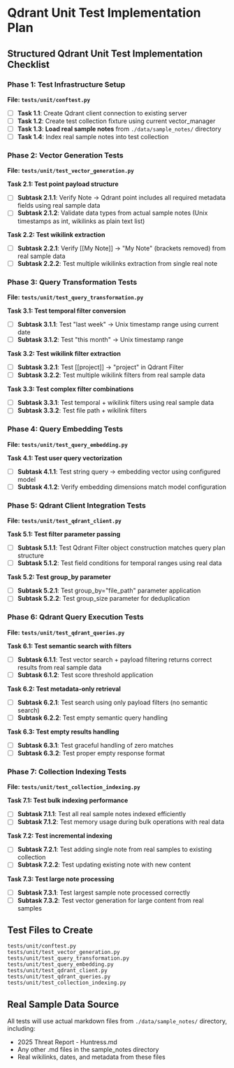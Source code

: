 # Qdrant Unit Test Implementation Plan

## **Structured Qdrant Unit Test Implementation Checklist**

### **Phase 1: Test Infrastructure Setup**
**File: `tests/unit/conftest.py`**
- [ ] **Task 1.1**: Create Qdrant client connection to existing server
- [ ] **Task 1.2**: Create test collection fixture using current vector_manager
- [ ] **Task 1.3**: **Load real sample notes** from `./data/sample_notes/` directory
- [ ] **Task 1.4**: Index real sample notes into test collection

### **Phase 2: Vector Generation Tests**
**File: `tests/unit/test_vector_generation.py`**

**Task 2.1: Test point payload structure**
- [ ] **Subtask 2.1.1**: Verify Note → Qdrant point includes all required metadata fields using real sample data
- [ ] **Subtask 2.1.2**: Validate data types from actual sample notes (Unix timestamps as int, wikilinks as plain text list)

**Task 2.2: Test wikilink extraction**
- [ ] **Subtask 2.2.1**: Verify [[My Note]] → "My Note" (brackets removed) from real sample data
- [ ] **Subtask 2.2.2**: Test multiple wikilinks extraction from single real note

### **Phase 3: Query Transformation Tests**
**File: `tests/unit/test_query_transformation.py`**

**Task 3.1: Test temporal filter conversion**
- [ ] **Subtask 3.1.1**: Test "last week" → Unix timestamp range using current date
- [ ] **Subtask 3.1.2**: Test "this month" → Unix timestamp range

**Task 3.2: Test wikilink filter extraction**
- [ ] **Subtask 3.2.1**: Test [[project]] → "project" in Qdrant Filter
- [ ] **Subtask 3.2.2**: Test multiple wikilink filters from real sample data

**Task 3.3: Test complex filter combinations**
- [ ] **Subtask 3.3.1**: Test temporal + wikilink filters using real sample data
- [ ] **Subtask 3.3.2**: Test file path + wikilink filters

### **Phase 4: Query Embedding Tests**
**File: `tests/unit/test_query_embedding.py`**

**Task 4.1: Test user query vectorization**
- [ ] **Subtask 4.1.1**: Test string query → embedding vector using configured model
- [ ] **Subtask 4.1.2**: Verify embedding dimensions match model configuration

### **Phase 5: Qdrant Client Integration Tests**
**File: `tests/unit/test_qdrant_client.py`**

**Task 5.1: Test filter parameter passing**
- [ ] **Subtask 5.1.1**: Test Qdrant Filter object construction matches query plan structure
- [ ] **Subtask 5.1.2**: Test field conditions for temporal ranges using real data

**Task 5.2: Test group_by parameter**
- [ ] **Subtask 5.2.1**: Test group_by="file_path" parameter application
- [ ] **Subtask 5.2.2**: Test group_size parameter for deduplication

### **Phase 6: Qdrant Query Execution Tests**
**File: `tests/unit/test_qdrant_queries.py`**

**Task 6.1: Test semantic search with filters**
- [ ] **Subtask 6.1.1**: Test vector search + payload filtering returns correct results from real sample data
- [ ] **Subtask 6.1.2**: Test score threshold application

**Task 6.2: Test metadata-only retrieval**
- [ ] **Subtask 6.2.1**: Test search using only payload filters (no semantic search)
- [ ] **Subtask 6.2.2**: Test empty semantic query handling

**Task 6.3: Test empty results handling**
- [ ] **Subtask 6.3.1**: Test graceful handling of zero matches
- [ ] **Subtask 6.3.2**: Test proper empty response format

### **Phase 7: Collection Indexing Tests**
**File: `tests/unit/test_collection_indexing.py`**

**Task 7.1: Test bulk indexing performance**
- [ ] **Subtask 7.1.1**: Test all real sample notes indexed efficiently
- [ ] **Subtask 7.1.2**: Test memory usage during bulk operations with real data

**Task 7.2: Test incremental indexing**
- [ ] **Subtask 7.2.1**: Test adding single note from real samples to existing collection
- [ ] **Subtask 7.2.2**: Test updating existing note with new content

**Task 7.3: Test large note processing**
- [ ] **Subtask 7.3.1**: Test largest sample note processed correctly
- [ ] **Subtask 7.3.2**: Test vector generation for large content from real samples

## **Test Files to Create**
```
tests/unit/conftest.py
tests/unit/test_vector_generation.py
tests/unit/test_query_transformation.py
tests/unit/test_query_embedding.py
tests/unit/test_qdrant_client.py
tests/unit/test_qdrant_queries.py
tests/unit/test_collection_indexing.py
```

## **Real Sample Data Source**
All tests will use actual markdown files from `./data/sample_notes/` directory, including:
- 2025 Threat Report - Huntress.md
- Any other .md files in the sample_notes directory
- Real wikilinks, dates, and metadata from these files